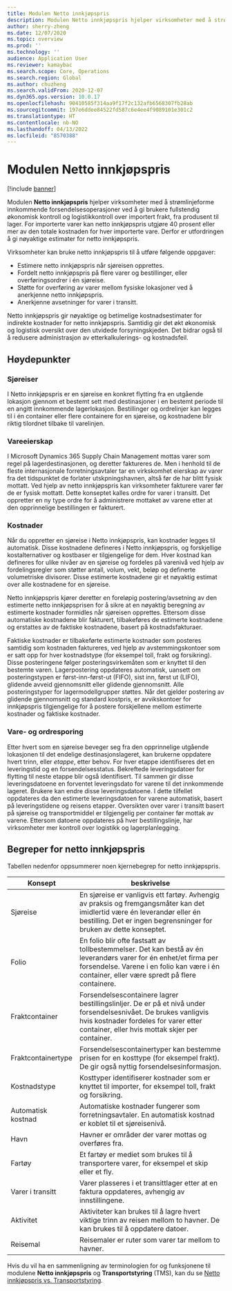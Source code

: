 ```yaml
---
title: Modulen Netto innkjøpspris
description: Modulen Netto innkjøpspris hjelper virksomheter med å strømlinjeforme innkommende forsendelsesoperasjoner ved å gi brukere fullstendig økonomisk kontroll og logistikkontroll over importert frakt, fra produsent til lager.
author: sherry-zheng
ms.date: 12/07/2020
ms.topic: overview
ms.prod: ''
ms.technology: ''
audience: Application User
ms.reviewer: kamaybac
ms.search.scope: Core, Operations
ms.search.region: Global
ms.author: chuzheng
ms.search.validFrom: 2020-12-07
ms.dyn365.ops.version: 10.0.17
ms.openlocfilehash: 90410585f314aa9f17f2c132afb6568307fb28ab
ms.sourcegitcommit: 197e6ddee84522fd587c6e4ee4f9089101e301c2
ms.translationtype: HT
ms.contentlocale: nb-NO
ms.lasthandoff: 04/13/2022
ms.locfileid: "8570388"
---
```

# <a name="landed-cost-module"></a>Modulen Netto innkjøpspris

[!include [banner](../../includes/banner.md)]

Modulen **Netto innkjøpspris** hjelper virksomheter med å strømlinjeforme innkommende forsendelsesoperasjoner ved å gi brukere fullstendig økonomisk kontroll og logistikkontroll over importert frakt, fra produsent til lager. For importerte varer kan netto innkjøpspris utgjøre 40 prosent eller mer av den totale kostnaden for hver importerte vare. Derfor er utfordringen å gi nøyaktige estimater for netto innkjøpspris.

Virksomheter kan bruke netto innkjøpspris til å utføre følgende oppgaver:

- Estimere netto innkjøpspris når sjøreisen opprettes.
- Fordelt netto innkjøpspris på flere varer og bestillinger, eller overføringsordrer i én sjøreise.
- Støtte for overføring av varer mellom fysiske lokasjoner ved å anerkjenne netto innkjøpspris.
- Anerkjenne avsetninger for varer i transitt.

Netto innkjøpspris gir nøyaktige og betimelige kostnadsestimater for indirekte kostnader for netto innkjøpspris. Samtidig gir det økt økonomisk og logistisk oversikt over den utvidede forsyningskjeden. Det bidrar også til å redusere administrasjon av etterkalkulerings- og kostnadsfeil.

## <a name="highlights"></a>Høydepunkter

### <a name="voyages"></a>Sjøreiser

I Netto innkjøpspris er en sjøreise en konkret flytting fra en utgående lokasjon gjennom et bestemt sett med destinasjoner i en bestemt periode til en angitt innkommende lagerlokasjon. Bestillinger og ordrelinjer kan legges til i én container eller flere containere for en sjøreise, og kostnadene blir riktig tilordnet tilbake til varelinjen. 

### <a name="item-ownership"></a>Vareeierskap

I Microsoft Dynamics 365 Supply Chain Management mottas varer som regel på lagerdestinasjonen, og deretter faktureres de. Men i henhold til de fleste internasjonale forretningsavtaler tar en virkskomhet eierskap av varer fra det tidspunktet de forlater utskpningshavnen, altså før de har blitt fysisk mottatt. Ved hjelp av netto innkjøpspris kan virksomheter fakturere varer før de er fysisk mottatt. Dette konseptet kalles ordre for varer i transitt. Det oppretter en ny type ordre for å administrere mottaket av varene etter at den opprinnelige bestillingen er fakturert.

### <a name="costs"></a>Kostnader

Når du oppretter en sjøreise i Netto innkjøpspris, kan kostnader legges til automatisk. Disse kostnadene defineres i Netto innkjøpspris, og forskjellige kostalternativer og kostbaser er tilgjengelige for dem. Hver kostnad kan defineres for ulike nivåer av en sjøreise og fordeles på varenivå ved hjelp av fordelingsregler som støtter antall, volum, vekt, beløp og definerte volumetriske divisorer. Disse estimerte kostnadene gir et nøyaktig estimat over alle kostnadene for en sjøreise.

Netto innkjøpspris kjører deretter en foreløpig postering/avsetning av den estimerte netto innkjøpsprisen for å sikre at en nøyaktig beregning av estimerte kostnader formidles når sjøreisen opprettes. Ettersom disse automatiske kostnadene blir fakturert, tilbakeføres de estimerte kostnadene og erstattes av de faktiske kostnadene, basert på kostnadsfakturaer.

Faktiske kostnader er tilbakeførte estimerte kostnader som posteres samtidig som kostnaden faktureres, ved hjelp av avstemmingskontoer som er satt opp for hver kostnadstype (for eksempel toll, frakt og forsikring). Disse posteringene følger posteringsvirkemåten som er knyttet til den bestemte varen. Lagerpostering oppdateres automatisk, uansett om posteringstypen er først-inn-først-ut (FIFO), sist inn, først ut (LIFO), glidende avveid gjennomsnitt eller glidende gjennomsnitt. Alle posteringstyper for lagermodellgrupper støttes. Når det gjelder postering av glidende gjennomsnitt og standard kostpris, er avvikskontoer for innkjøpspris tilgjengelige for å postere forskjellene mellom estimerte kostnader og faktiske kostnader.

### <a name="item-and-order-tracking"></a>Vare- og ordresporing

Etter hvert som en sjøreise beveger seg fra den opprinnelige utgående lokasjonen til det endelige destinasjonslageret, kan brukerne oppdatere hvert trinn, eller *etappe*, etter behov. For hver etappe identifiseres det en leveringstid og en forsendelsesstatus. Bekreftede leveringsdatoer for flytting til neste etappe blir også identifisert. Til sammen gir disse leveringsdatoene en forventet leveringsdato for varene til det innkommende lageret. Brukere kan endre disse leveringsdatoene. I dette tilfellet oppdateres da den estimerte leveringsdatoen for varene automatisk, basert på leveringstidene og reisens etapper. Oversikten over varer i transitt basert på sjøreise og transportmiddel er tilgjengelig per container før mottak av varene. Ettersom datoene oppdateres på hver bestillingslinje, har virksomheter mer kontroll over logistikk og lagerplanlegging.

## <a name="landed-cost-concepts"></a>Begreper for netto innkjøpspris

Tabellen nedenfor oppsummerer noen kjernebegrep for netto innkjøpspris.

| Konsept | beskrivelse |
|---|---|
| Sjøreise | En sjøreise er vanligvis ett fartøy. Avhengig av praksis og fremgangsmåter kan det imidlertid være én leverandør eller én bestilling. Det er ingen begrensninger for bruken av dette konseptet. |
| Folio | En folio blir ofte fastsatt av tollbestemmelser. Det kan bestå av én leverandørs varer for én enhet/et firma per forsendelse. Varene i en folio kan være i én container, eller være spredt på flere containere. |
| Fraktcontainer | Forsendelsescontainere lagrer bestillingslinljer. De er på et nivå under forsendelsesnivået. De brukes vanligvis hvis kostnader fordeles for varer etter container, eller hvis mottak skjer per container. |
| Fraktcontainertype | Forsendelsescontainertyper kan bestemme prisen for en kosttype (for eksempel frakt). De gir også nyttig forsendelsesinformasjon. |
| Kostnadstype | Kosttyper identifiserer kostnader som er knyttet til importer, for eksempel toll, frakt og forsikring. |
| Automatisk kostnad | Automatiske kostnader fungerer som forretningsavtaler. En automatisk kostnad er koblet til et sjøreisenivå. |
| Havn | Havner er områder der varer mottas og overføres fra. |
| Fartøy | Et fartøy er mediet som brukes til å transportere varer, for eksempel et skip eller et fly. |
| Varer i transitt | Varer plasseres i et transittlager etter at en faktura oppdateres, avhengig av innstillingene. |
| Aktivitet | Aktiviteter kan brukes til å lagre hvert viktige trinn av reisen mellom to havner. De kan brukes til å oppdatere datoer. |
| Reisemal | Reisemaler er ruter som varer tar mellom to havner. |

Hvis du vil ha en sammenligning av terminologien for og funksjonene til modulene **Netto innkjøpspris** og **Transportstyring** (TMS), kan du se [Netto innkjøpspris vs. Transportstyring](landed-cost-vs-tms.md).
